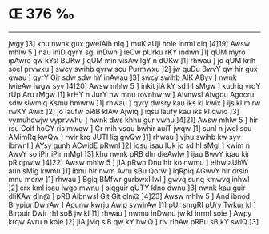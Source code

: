 # Œ 376 ‰
---
jwgy ]3] khu nwnk gux gweIAih nIq ] muK aUjl hoie inrml cIq
]4]19] Awsw mhlw 5 ] nau iniD qyrY sgl inDwn ] ieCw pUrku rKY
indwn ]1] qUM myro ipAwro qw kYsI BUKw ] qUM min visAw lgY n dUKw ]1]
rhwau ] jo qUM krih soeI prvwxu ] swcy swihb qyrw scu Purmwxu ]2] jw
quDu BwvY qw hir gux gwau ] qyrY Gir sdw sdw hY inAwau ]3] swcy swihb
AlK AByv ] nwnk lwieAw lwgw syv ]4]20] Awsw mhlw 5 ] inkit
jIA kY sd hI sMgw ] kudriq vrqY rUp Aru rMgw ]1] krHY n JurY nw mnu
rovnhwrw ] AivnwsI Aivgqu Agocru sdw slwmiq Ksmu hmwrw ]1] rhwau
] qyry dwsry kau iks kI kwix ] ijs kI mIrw rwKY Awix ]2] jo laufw
pRiB kIAw Ajwiq ] iqsu laufy kau iks kI qwiq ]3] vymuhqwjw vyprvwhu
] nwnk dws khhu gur vwhu ]4]21] Awsw mhlw 5 ] hir rsu Coif hoCY
ris mwqw ] Gr mih vsqu bwhir auiT jwqw ]1] sunI n jweI scu AMimRq
kwQw ] rwir krq JUTI lig gwQw ]1] rhwau ] vjhu swihb kw syv ibrwnI
] AYsy gunh ACwidE pRwnI ]2] iqsu isau lUk jo sd hI sMgI ] kwim n
AwvY so iPir iPir mMgI ]3] khu nwnk pRB dIn dieAwlw ] ijau BwvY iqau
kir pRiqpwlw ]4]22] Awsw mhlw 5 ] jIA pRwn Dnu hir ko nwmu ] eIhw
aUhW aun sMig kwmu ]1] ibnu hir nwm Avru sBu Qorw ] iqRpiq AGwvY hir
drsin mnu morw ]1] rhwau ] Bgiq BMfwr gurbwxI lwl ] gwvq sunq
kmwvq inhwl ]2] crx kml isau lwgo mwnu ] siqguir qUTY kIno dwnu
]3] nwnk kau guir dIiKAw dIn@ ] pRB AibnwsI Git Git cIn@ ]4]23]
Awsw mhlw 5 ] And ibnod Brypiur DwirAw ] Apunw kwrju Awip
svwirAw ]1] pUr smgRI pUry Twkur kI ] Birpuir Dwir rhI soB jw kI
]1] rhwau ] nwmu inDwnu jw kI inrml soie ] Awpy krqw Avru n koie
]2] jIA jMq siB qw kY hwiQ ] riv rihAw pRBu sB kY swiQ ]3]
####
